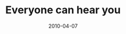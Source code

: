 ---
layout: base.njk
title : 'Everyone can hear you' 
view_title : 'Everyone can hear you' 
year : '2010' 
date : '2010-04-07' 
img_file : '/drawing/everyonecanhearyou.png' 
html_file : 'everyonecanhearyou' 
next_html : 'enjoythis.html' 
year_order : '46' 
permalink : "title/{{html_file}}.html"
---